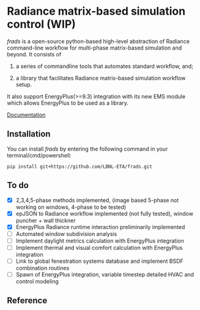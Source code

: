 # Radiance matrix-based simulation control (WIP)

_frads_ is a open-source python-based high-level abstraction of Radiance command-line workflow for multi-phase matrix-based simulation and beyond. It consists of

1) a series of commandline tools that automates standard workflow, and;

2) a library that facilitates Radiance matrix-based simulation workflow setup.

It also support EnergyPlus(>=9.3) integration with its new EMS module which allows EnergyPlus to be used as a library.

[Documentation](https://frads.readthedocs.io/en/latest/)

## Installation

You can install _frads_ by entering the following command in your terminal/cmd/powershell:

```
pip install git+https://github.com/LBNL-ETA/frads.git
```

## To do
- [x] 2,3,4,5-phase methods implemented, (image based 5-phase not working on windows, 4-phase to be tested)
- [x] epJSON to Radiance workflow implemented (not fully tested), window puncher + wall thickner
- [x] EnergyPlus Radiance runtime interaction preliminarily implemented
- [ ] Automated window subdivision analysis
- [ ] Implement daylight metrics calculation with EnergyPlus integration
- [ ] Implement thermal and visual comfort calculation with EnergyPlus integration
- [ ] Link to global fenestration systems database and implement BSDF combination routines
- [ ] Spawn of EnergyPlus integration, variable timestep detailed HVAC and control modeling

## Reference
